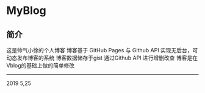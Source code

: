 # MyBlog

## 简介

这是帅气小徐的个人博客
博客基于 GitHub Pages 与 Github API 实现无后台，可动态发布博客的系统
博客数据储存于gist 通过Github API 进行增删改查
博客是在Vblog的基础上做的简单修改

------


 2019 5,25


